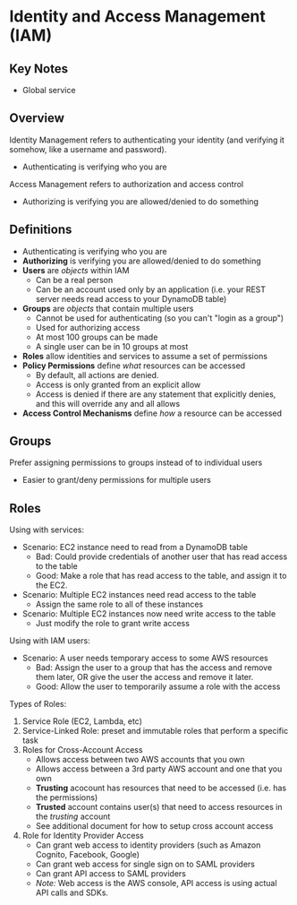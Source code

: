 # Identity and Access Management (IAM)

## Key Notes
* Global service

## Overview
Identity Management refers to authenticating your identity (and verifying it somehow, like a username and password).
- Authenticating is verifying who you are

Access Management refers to authorization and access control
- Authorizing is verifying you are allowed/denied to do something

## Definitions
- Authenticating is verifying who you are
- **Authorizing** is verifying you are allowed/denied to do something
- **Users** are _objects_ within IAM
	- Can be a real person
	- Can be an account used only by an application (i.e. your REST server needs read access to your DynamoDB table)
- **Groups** are _objects_ that contain multiple users
	- Cannot be used for authenticating (so you can't "login as a group")
	- Used for authorizing access
	- At most 100 groups can be made
	- A single user can be in 10 groups at most
- **Roles** allow identities and services to assume a set of permissions
- **Policy Permissions** define _what_ resources can be accessed
	- By default, all actions are denied.
	- Access is only granted from an explicit allow
	- Access is denied if there are any statement that explicitly denies, and this will override any and all allows
- **Access Control Mechanisms** define _how_ a resource can be accessed

## Groups
Prefer assigning permissions to groups instead of to individual users
- Easier to grant/deny permissions for multiple users

## Roles
Using with services:
- Scenario: EC2 instance need to read from a DynamoDB table
	- Bad: Could provide credentials of another user that has read access to the table
	- Good: Make a role that has read access to the table, and assign it to the EC2.
- Scenario: Multiple EC2 instances need read access to the table
	- Assign the same role to all of these instances
- Scenario: Multiple EC2 instances now need write access to the table
	- Just modify the role to grant write access

Using with IAM users:
- Scenario: A user needs temporary access to some AWS resources
	- Bad: Assign the user to a group that has the access and remove them later, OR give the user the access and remove it later.
	- Good: Allow the user to temporarily assume a role with the access

Types of Roles:
1. Service Role (EC2, Lambda, etc)
2. Service-Linked Role: preset and immutable roles that perform a specific task
3. Roles for Cross-Account Access
	- Allows access between two AWS accounts that you own
	- Allows access between a 3rd party AWS account and one that you own
	- **Trusting** acocount has resources that need to be accessed (i.e. has the permissions)
	- **Trusted** account contains user(s) that need to access resources in the _trusting_ account
	- See additional document for how to setup cross account access
4. Role for Identity Provider Access
	- Can grant web access to identity providers (such as Amazon Cognito, Facebook, Google)
	- Can grant web access for single sign on to SAML providers
	- Can grant API access to SAML providers
	- _Note:_ Web access is the AWS console, API access is using actual API calls and SDKs.
